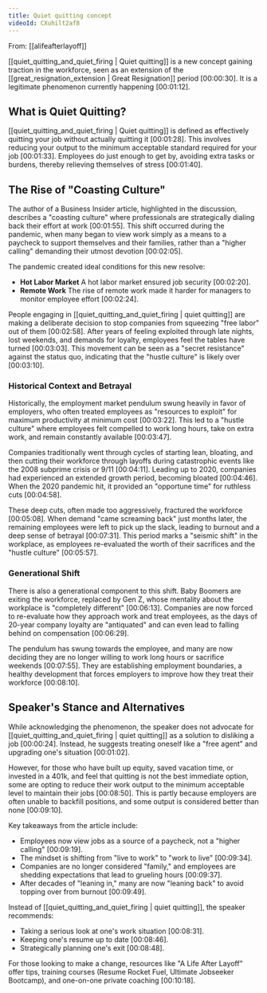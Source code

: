 ```yaml
---
title: Quiet quitting concept
videoId: CXuhilt2af8
---
```


From: [[alifeafterlayoff]] <br/> 

[[quiet_quitting_and_quiet_firing | Quiet quitting]] is a new concept gaining traction in the workforce, seen as an extension of the [[great_resignation_extension | Great Resignation]] period <a class="yt-timestamp" data-t="00:00:30">[00:00:30]</a>. It is a legitimate phenomenon currently happening <a class="yt-timestamp" data-t="00:01:12">[00:01:12]</a>.

## What is Quiet Quitting?
[[quiet_quitting_and_quiet_firing | Quiet quitting]] is defined as effectively quitting your job without actually quitting it <a class="yt-timestamp" data-t="00:01:28">[00:01:28]</a>. This involves reducing your output to the minimum acceptable standard required for your job <a class="yt-timestamp" data-t="00:01:33">[00:01:33]</a>. Employees do just enough to get by, avoiding extra tasks or burdens, thereby relieving themselves of stress <a class="yt-timestamp" data-t="00:01:40">[00:01:40]</a>.

## The Rise of "Coasting Culture"
The author of a Business Insider article, highlighted in the discussion, describes a "coasting culture" where professionals are strategically dialing back their effort at work <a class="yt-timestamp" data-t="00:01:55">[00:01:55]</a>. This shift occurred during the pandemic, when many began to view work simply as a means to a paycheck to support themselves and their families, rather than a "higher calling" demanding their utmost devotion <a class="yt-timestamp" data-t="00:02:05">[00:02:05]</a>.

The pandemic created ideal conditions for this new resolve:
*   **Hot Labor Market** A hot labor market ensured job security <a class="yt-timestamp" data-t="00:02:20">[00:02:20]</a>.
*   **Remote Work** The rise of remote work made it harder for managers to monitor employee effort <a class="yt-timestamp" data-t="00:02:24">[00:02:24]</a>.

People engaging in [[quiet_quitting_and_quiet_firing | quiet quitting]] are making a deliberate decision to stop companies from squeezing "free labor" out of them <a class="yt-timestamp" data-t="00:02:58">[00:02:58]</a>. After years of feeling exploited through late nights, lost weekends, and demands for loyalty, employees feel the tables have turned <a class="yt-timestamp" data-t="00:03:03">[00:03:03]</a>. This movement can be seen as a "secret resistance" against the status quo, indicating that the "hustle culture" is likely over <a class="yt-timestamp" data-t="00:03:10">[00:03:10]</a>.

### Historical Context and Betrayal
Historically, the employment market pendulum swung heavily in favor of employers, who often treated employees as "resources to exploit" for maximum productivity at minimum cost <a class="yt-timestamp" data-t="00:03:22">[00:03:22]</a>. This led to a "hustle culture" where employees felt compelled to work long hours, take on extra work, and remain constantly available <a class="yt-timestamp" data-t="00:03:47">[00:03:47]</a>.

Companies traditionally went through cycles of starting lean, bloating, and then cutting their workforce through layoffs during catastrophic events like the 2008 subprime crisis or 9/11 <a class="yt-timestamp" data-t="00:04:11">[00:04:11]</a>. Leading up to 2020, companies had experienced an extended growth period, becoming bloated <a class="yt-timestamp" data-t="00:04:46">[00:04:46]</a>. When the 2020 pandemic hit, it provided an "opportune time" for ruthless cuts <a class="yt-timestamp" data-t="00:04:58">[00:04:58]</a>.

These deep cuts, often made too aggressively, fractured the workforce <a class="yt-timestamp" data-t="00:05:08">[00:05:08]</a>. When demand "came screaming back" just months later, the remaining employees were left to pick up the slack, leading to burnout and a deep sense of betrayal <a class="yt-timestamp" data-t="00:07:31">[00:07:31]</a>. This period marks a "seismic shift" in the workplace, as employees re-evaluated the worth of their sacrifices and the "hustle culture" <a class="yt-timestamp" data-t="00:05:57">[00:05:57]</a>.

### Generational Shift
There is also a generational component to this shift. Baby Boomers are exiting the workforce, replaced by Gen Z, whose mentality about the workplace is "completely different" <a class="yt-timestamp" data-t="00:06:13">[00:06:13]</a>. Companies are now forced to re-evaluate how they approach work and treat employees, as the days of 20-year company loyalty are "antiquated" and can even lead to falling behind on compensation <a class="yt-timestamp" data-t="00:06:29">[00:06:29]</a>.

The pendulum has swung towards the employee, and many are now deciding they are no longer willing to work long hours or sacrifice weekends <a class="yt-timestamp" data-t="00:07:55">[00:07:55]</a>. They are establishing employment boundaries, a healthy development that forces employers to improve how they treat their workforce <a class="yt-timestamp" data-t="00:08:10">[00:08:10]</a>.

## Speaker's Stance and Alternatives
While acknowledging the phenomenon, the speaker does not advocate for [[quiet_quitting_and_quiet_firing | quiet quitting]] as a solution to disliking a job <a class="yt-timestamp" data-t="00:00:24">[00:00:24]</a>. Instead, he suggests treating oneself like a "free agent" and upgrading one's situation <a class="yt-timestamp" data-t="00:01:02">[00:01:02]</a>.

However, for those who have built up equity, saved vacation time, or invested in a 401k, and feel that quitting is not the best immediate option, some are opting to reduce their work output to the minimum acceptable level to maintain their jobs <a class="yt-timestamp" data-t="00:08:50">[00:08:50]</a>. This is partly because employers are often unable to backfill positions, and some output is considered better than none <a class="yt-timestamp" data-t="00:09:10">[00:09:10]</a>.

Key takeaways from the article include:
*   Employees now view jobs as a source of a paycheck, not a "higher calling" <a class="yt-timestamp" data-t="00:09:19">[00:09:19]</a>.
*   The mindset is shifting from "live to work" to "work to live" <a class="yt-timestamp" data-t="00:09:34">[00:09:34]</a>.
*   Companies are no longer considered "family," and employees are shedding expectations that lead to grueling hours <a class="yt-timestamp" data-t="00:09:37">[00:09:37]</a>.
*   After decades of "leaning in," many are now "leaning back" to avoid topping over from burnout <a class="yt-timestamp" data-t="00:09:49">[00:09:49]</a>.

Instead of [[quiet_quitting_and_quiet_firing | quiet quitting]], the speaker recommends:
*   Taking a serious look at one's work situation <a class="yt-timestamp" data-t="00:08:31">[00:08:31]</a>.
*   Keeping one's resume up to date <a class="yt-timestamp" data-t="00:08:46">[00:08:46]</a>.
*   Strategically planning one's exit <a class="yt-timestamp" data-t="00:08:48">[00:08:48]</a>.

For those looking to make a change, resources like "A Life After Layoff" offer tips, training courses (Resume Rocket Fuel, Ultimate Jobseeker Bootcamp), and one-on-one private coaching <a class="yt-timestamp" data-t="00:10:18">[00:10:18]</a>.